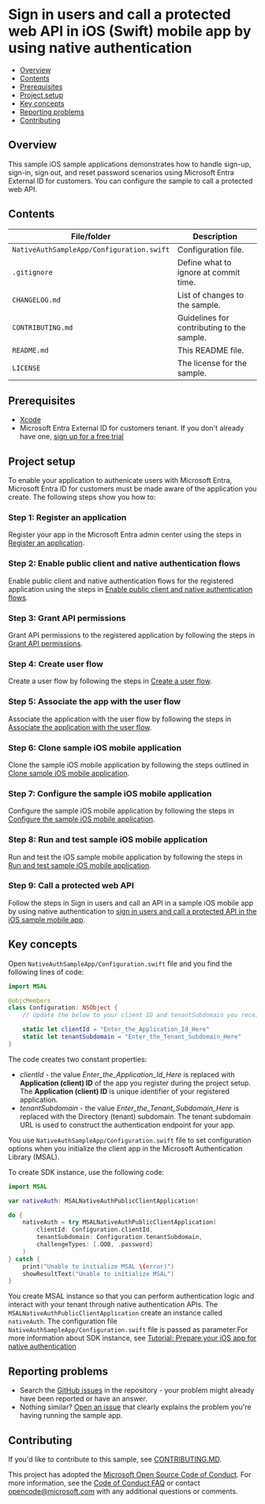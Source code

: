 # Sign in users and call a protected web API in iOS (Swift) mobile app by using native authentication

* [Overview](#overview)
* [Contents](#contents)
* [Prerequisites](#prerequisites)
* [Project setup](#project-setup)
* [Key concepts](#key-concepts)
* [Reporting problems](#reporting-problems)
* [Contributing](#contributing)

## Overview

This sample iOS sample applications demonstrates how to handle sign-up, sign-in, sign out, and reset password scenarios using Microsoft Entra External ID for customers. You can configure the sample to call a protected web API.

## Contents

| File/folder | Description |
|-------------|-------------|
| `NativeAuthSampleApp/Configuration.swift`       | Configuration file. |
| `.gitignore` | Define what to ignore at commit time. |
| `CHANGELOG.md` | List of changes to the sample. |
| `CONTRIBUTING.md` | Guidelines for contributing to the sample. |
| `README.md` | This README file. |
| `LICENSE`   | The license for the sample. |

## Prerequisites

* <a href="https://developer.apple.com/xcode/resources/" target="_blank">Xcode</a>
* Microsoft Entra External ID for customers tenant. If you don't already have one, <a href="https://aka.ms/ciam-free-trial?wt.mc_id=ciamcustomertenantfreetrial_linkclick_content_cnl" target="_blank">sign up for a free trial</a>

## Project setup

To enable your application to authenicate users with Microsoft Entra, Microsoft Entra ID for customers must be made aware of the application you create. The following steps show you how to:

### Step 1: Register an application

Register your app in the Microsoft Entra admin center using the steps in [Register an application](https://learn.microsoft.com/entra/external-id/customers/how-to-run-native-authentication-sample-ios-app#register-an-application).

### Step 2: Enable public client and native authentication flows

Enable public client and native authentication flows for the registered application using the steps in [Enable public client and native authentication flows](https://learn.microsoft.com/entra/external-id/customers/how-to-run-native-authentication-sample-ios-app#enable-public-client-and-native-authentication-flows).

### Step 3: Grant API permissions

Grant API permissions to the registered application by following the steps in [Grant API permissions](https://learn.microsoft.com/entra/external-id/customers/how-to-run-native-authentication-sample-ios-app#grant-api-permissions).

### Step 4: Create user flow

Create a user flow by following the steps in [Create a user flow](https://learn.microsoft.com/entra/external-id/customers/how-to-run-native-authentication-sample-ios-app#create-a-user-flow).

### Step 5: Associate the app with the user flow

Associate the application with the user flow by following the steps in [Associate the application with the user flow](https://learn.microsoft.com/entra/external-id/customers/how-to-run-native-authentication-sample-ios-app#associate-the-application-with-the-user-flow).

### Step 6: Clone sample iOS mobile application

Clone the sample iOS mobile application by following the steps outlined in [Clone sample iOS mobile application](https://learn.microsoft.com/entra/external-id/customers/how-to-run-native-authentication-sample-ios-app#clone-sample-ios-mobile-application).

### Step 7: Configure the sample iOS mobile application

Configure the sample iOS mobile application by following the steps in [Configure the sample iOS mobile application](https://learn.microsoft.com/entra/external-id/customers/how-to-run-native-authentication-sample-ios-app#configure-the-sample-ios-mobile-application).

### Step 8: Run and test sample iOS mobile application

Run and test the iOS sample mobile application by following the steps in [Run and test sample iOS mobile application](https://learn.microsoft.com/entra/external-id/customers/how-to-run-native-authentication-sample-ios-app#run-and-test-sample-ios-mobile-application).

### Step 9: Call a protected web API

Follow the steps in Sign in users and call an API in a sample iOS mobile app by using native authentication to [sign in users and call a protected API in the iOS sample mobile app](https://learn.microsoft.com//entra/external-id/customers/sample-native-authentication-ios-sample-app-call-web-api).

## Key concepts

Open `NativeAuthSampleApp/Configuration.swift` file and you find the following lines of code:

```swift
import MSAL

@objcMembers
class Configuration: NSObject {
    // Update the below to your client ID and tenantSubdomain you received in the portal.

    static let clientId = "Enter_the_Application_Id_Here"
    static let tenantSubdomain = "Enter_the_Tenant_Subdomain_Here"
}
```

The code creates two constant properties:

* _clientId_ - the value _Enter_the_Application_Id_Here_ is replaced with **Application (client) ID** of the app you register during the project setup. The **Application (client) ID** is unique identifier of your registered application.
* _tenantSubdomain_ - the value _Enter_the_Tenant_Subdomain_Here_ is replaced with the Directory (tenant) subdomain. The tenant subdomain URL is used to construct the authentication endpoint for your app.

You use `NativeAuthSampleApp/Configuration.swift` file to set configuration options when you initialize the client app in the Microsoft Authentication Library (MSAL).

To create SDK instance, use the following code:

```swift
import MSAL

var nativeAuth: MSALNativeAuthPublicClientApplication!

do {
    nativeAuth = try MSALNativeAuthPublicClientApplication(
        clientId: Configuration.clientId,
        tenantSubdomain: Configuration.tenantSubdomain,
        challengeTypes: [.OOB, .password]
    )
} catch {
    print("Unable to initialize MSAL \(error)")
    showResultText("Unable to initialize MSAL")
}
```

You create MSAL instance so that you can perform authentication logic and interact with your tenant through native authentication APIs. The `MSALNativeAuthPublicClientApplication` create an instance called `nativeAuth`. The configuration file `NativeAuthSampleApp/Configuration.swift` file is passed as parameter.For more information about SDK instance, see [Tutorial: Prepare your iOS app for native authentication](https://learn.microsoft.com/en-gb/entra/external-id/customers/tutorial-native-authentication-prepare-ios-app#create-sdk-instance)

## Reporting problems

* Search the [GitHub issues](https://github.com/Azure-Samples/ms-identity-ciam-native-auth-ios-sample/issues) in the repository - your problem might already have been reported or have an answer.
* Nothing similar? [Open an issue](https://github.com/Azure-Samples/ms-identity-ciam-native-auth-ios-sample/issues/new) that clearly explains the problem you're having running the sample app.

## Contributing

If you'd like to contribute to this sample, see [CONTRIBUTING.MD](/CONTRIBUTING.md).

This project has adopted the [Microsoft Open Source Code of Conduct](https://opensource.microsoft.com/codeofconduct/). For more information, see the [Code of Conduct FAQ](https://opensource.microsoft.com/codeofconduct/faq/) or contact [opencode@microsoft.com](mailto:opencode@microsoft.com) with any additional questions or comments.
